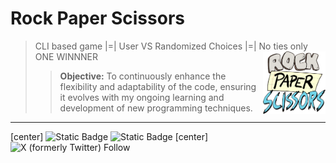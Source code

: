 # Rock Paper Scissors 
> CLI based game |=| User VS Randomized Choices |=| No ties only ONE WINNNER
> <img src="rps.png" align="right" width="100" height="100"/>
>> **Objective:** To continuously enhance the flexibility and adaptability of the code, ensuring it evolves with my ongoing learning and development of new programming techniques.
***
[center]
![Static Badge](https://img.shields.io/badge/coded_in-C%2B%2B-blue)
![Static Badge](https://img.shields.io/badge/ROCK%20PAPER%20SCISSORS%20PREVIEW-8a3BE2)
[center]
![X (formerly Twitter) Follow](https://img.shields.io/twitter/follow/bugzorc?style=for-the-badge&logoColor=blue&labelColor=blue&color=blue)

